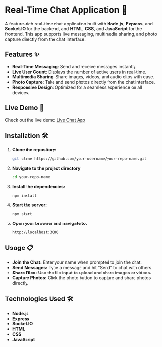 # Real-Time Chat Application 💬

A feature-rich real-time chat application built with **Node.js**, **Express**, and **Socket.IO** for the backend, and **HTML**, **CSS**, and **JavaScript** for the frontend. This app supports live messaging, multimedia sharing, and photo capture directly from the chat interface.

## Features ✨

- **Real-Time Messaging**: Send and receive messages instantly.
- **Live User Count**: Displays the number of active users in real-time.
- **Multimedia Sharing**: Share images, videos, and audio clips with ease.
- **Photo Capture**: Take and send photos directly from the chat interface.
- **Responsive Design**: Optimized for a seamless experience on all devices.

## Live Demo 🚀

Check out the live demo: [Live Chat App](https://chatapp-3fh7.onrender.com)

## Installation 🛠️

1. **Clone the repository:**
   ```bash
   git clone https://github.com/your-username/your-repo-name.git
   ```
2. **Navigate to the project directory:**
   ```bash
   cd your-repo-name
   ```
3. **Install the dependencies:**
   ```bash
   npm install
   ```
4. **Start the server:**
   ```bash
   npm start
   ```
5. **Open your browser and navigate to:**
   ```
   http://localhost:3000
   ```

## Usage 📋

- **Join the Chat:** Enter your name when prompted to join the chat.
- **Send Messages:** Type a message and hit "Send" to chat with others.
- **Share Files:** Use the file input to upload and share images or videos.
- **Capture Photos:** Click the photo button to capture and share photos directly.

## Technologies Used 🛠️

- **Node.js**
- **Express**
- **Socket.IO**
- **HTML**
- **CSS**
- **JavaScript**

